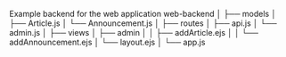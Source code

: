 Example backend for the web application
web-backend
│
├── models
│   ├── Article.js
│   └── Announcement.js
│
├── routes
│   ├── api.js
│   └── admin.js
│
├── views
│   ├── admin
│   │   ├── addArticle.ejs
│   │   └── addAnnouncement.ejs
│   └── layout.ejs
│
└── app.js